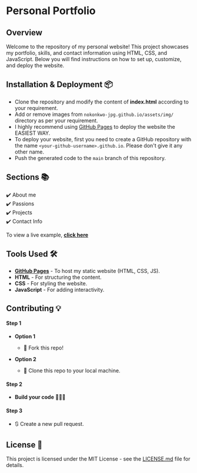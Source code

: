 # Personal Portfolio 
## Overview

Welcome to the repository of my personal website! This project showcases my portfolio, skills, and contact information using HTML, CSS, and JavaScript. Below you will find instructions on how to set up, customize, and deploy the website.


## Installation & Deployment 📦
- Clone the repository and modify the content of **index.html** according to your requirement.
- Add or remove images from `nokonkwo-jpg.github.io/assets/img/` directory as per your requirement.
- I highly recommend using [GitHub Pages](https://docs.github.com/en/pages/getting-started-with-github-pages/creating-a-github-pages-site) to deploy the website the EASIEST WAY.
- To deploy your website, first you need to create a GitHub repository with the name `<your-github-username>.github.io`. Please don't give it any other name.
- Push the generated code to the `main` branch of this repository.

## Sections 📚
✔️ About me\
✔️ Passions\
✔️ Projects\
✔️ Contact Info

To view a live example, **[click here](https://nokonkwo-jpg.github.io/nnaemekaokonkwo.github.io/nnaemeka/)**

## Tools Used 🛠️
* [**GitHub Pages**](https://docs.github.com/en/pages/getting-started-with-github-pages/creating-a-github-pages-site) - To host my static website (HTML, CSS, JS).
* **HTML** - For structuring the content.
* **CSS** - For styling the website.
* **JavaScript** - For adding interactivity.

## Contributing 💡
#### Step 1

- **Option 1**
    - 🍴 Fork this repo!

- **Option 2**
    - 👯 Clone this repo to your local machine.

#### Step 2

- **Build your code** 🔨🔨🔨

#### Step 3

- 🔃 Create a new pull request.

## License 📄
This project is licensed under the MIT License - see the [LICENSE.md](./LICENSE) file for details.

